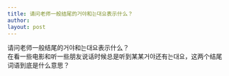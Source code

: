 ```yaml
---
title: 请问老师一般结尾的거야和는대요表示什么？ 
author:
layout: post
---
```

<p>请问老师一般结尾的거야和는대요表示什么？<br />
在看一些电影和听一些朋友说话时候总是听到某某거야还有는대요，这两个结尾<br />
词语到底是什么意思？</p>
